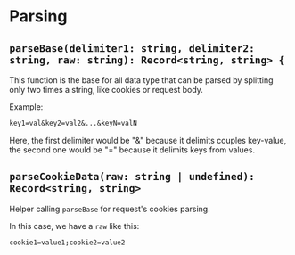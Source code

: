 # Parsing

## ``parseBase(delimiter1: string, delimiter2: string, raw: string): Record<string, string> {``

This function is the base for all data type that can be parsed by splitting only two times a string, like cookies or request body.

Example:

```txt
key1=val&key2=val2&...&keyN=valN
```

Here, the first delimiter would be "&" because it delimits couples key-value, the second one would be "=" because it delimits keys from values.

## ``parseCookieData(raw: string | undefined): Record<string, string>``

Helper calling ``parseBase`` for request's cookies parsing.

In this case, we have a ``raw`` like this:

```txt
cookie1=value1;cookie2=value2
```
